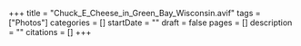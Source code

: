 +++
title = "Chuck_E_Cheese_in_Green_Bay_Wisconsin.avif"
tags = ["Photos"]
categories = []
startDate = ""
draft = false
pages = []
description = ""
citations = []
+++
